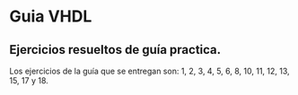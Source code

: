 # Guia VHDL

## Ejercicios resueltos de guía practica.

Los ejercicios de la guía que se entregan son: 1, 2, 3, 4, 5, 6, 8, 10, 11, 12, 13, 15, 17 y 18.